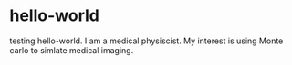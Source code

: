 # hello-world
testing hello-world.
I am a medical physiscist.  My interest is using Monte carlo to simlate medical imaging.

